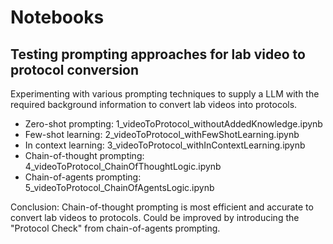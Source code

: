 # Notebooks

## Testing prompting approaches for lab video to protocol conversion
Experimenting with various prompting techniques to supply a LLM with the required background information to convert lab videos into protocols.

- Zero-shot prompting: 1_videoToProtocol_withoutAddedKnowledge.ipynb
- Few-shot learning: 2_videoToProtocol_withFewShotLearning.ipynb
- In context learning: 3_videoToProtocol_withInContextLearning.ipynb
- Chain-of-thought prompting: 4_videoToProtocol_ChainOfThoughtLogic.ipynb
- Chain-of-agents prompting: 5_videoToProtocol_ChainOfAgentsLogic.ipynb

Conclusion: Chain-of-thought prompting is most efficient and accurate to convert lab videos to protocols. Could be improved by introducing the "Protocol Check" from chain-of-agents prompting.
